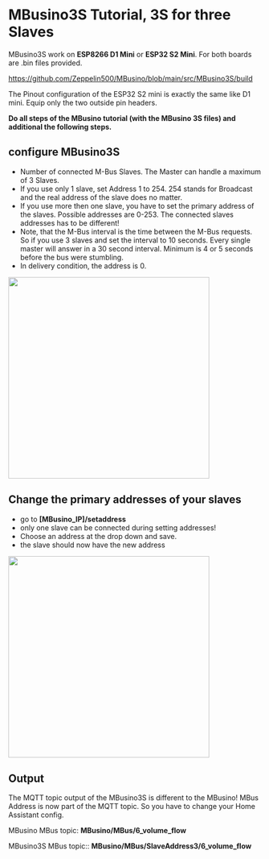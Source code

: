 # MBusino3S Tutorial, 3S for three Slaves

MBusino3S work on **ESP8266 D1 Mini** or **ESP32 S2 Mini**. For both boards are .bin files provided.

https://github.com/Zeppelin500/MBusino/blob/main/src/MBusino3S/build

The Pinout configuration of the ESP32 S2 mini is exactly the same like D1 mini. Equip only the two outside pin headers. 

**Do all steps of the MBusino tutorial (with the MBusino 3S files) and additional the following steps.**

## configure MBusino3S

* Number of connected M-Bus Slaves. The Master can handle a maximum of 3 Slaves.
* If you use only 1 slave, set Address 1 to 254. 254 stands for Broadcast and the real address of the slave does no matter.
* If you use more then one slave, you have to set the primary address of the slaves. Possible addresses are 0-253. The connected slaves addresses has to be different! 
* Note, that the M-Bus interval is the time between the M-Bus requests. So if you use 3 slaves and set the interval to 10 seconds. Every single master will answer in a 30 second interval. Minimum is 4 or 5 seconds before the bus were stumbling.
* In delivery condition, the address is 0.

<img src="https://github.com/Zeppelin500/MBusino/blob/main/pictures/3Sconfig.png" width="400">

## Change the primary addresses of your slaves

* go to **[MBusino_IP]/setaddress**
* only one slave can be connected during setting addresses!
* Choose an address at the drop down and save. 
* the slave should now have the new address 

<img src="https://github.com/Zeppelin500/MBusino/blob/main/pictures/setAddress.png" width="400">

## Output

The MQTT topic output of the MBusino3S is different to the MBusino!
MBus Address is now part of the MQTT topic. So you have to change your Home Assistant config.

MBusino MBus topic:
**MBusino/MBus/6_volume_flow**

MBusino3S MBus topic::
**MBusino/MBus/SlaveAddress3/6_volume_flow**

